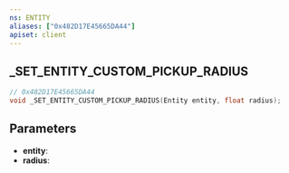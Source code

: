 ```yaml
---
ns: ENTITY
aliases: ["0x482D17E45665DA44"]
apiset: client
---
```

## _SET_ENTITY_CUSTOM_PICKUP_RADIUS

```c
// 0x482D17E45665DA44
void _SET_ENTITY_CUSTOM_PICKUP_RADIUS(Entity entity, float radius);
```


## Parameters
* **entity**:
* **radius**: